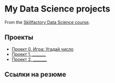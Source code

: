 # My Data Science projects

From the [Skillfactory Data Science course](https://skillfactory.ru/data-scientist).

## Проекты

* [Проект 0. Игра: Угадай число](https://github.com/RomanPenzov/sf_data_science/tree/project_0)
* [Проект 1. _______](___)
* [Проект 2. _______](___)

## Ссылки на резюме
